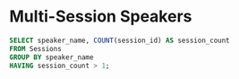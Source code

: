 # Multi-Session Speakers

```sql
SELECT speaker_name, COUNT(session_id) AS session_count
FROM Sessions
GROUP BY speaker_name
HAVING session_count > 1;
